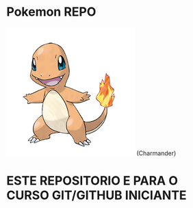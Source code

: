 # Pokemon REPO  
![](charmander.png) (Charmander)

# ESTE REPOSITORIO E PARA O CURSO GIT/GITHUB INICIANTE
